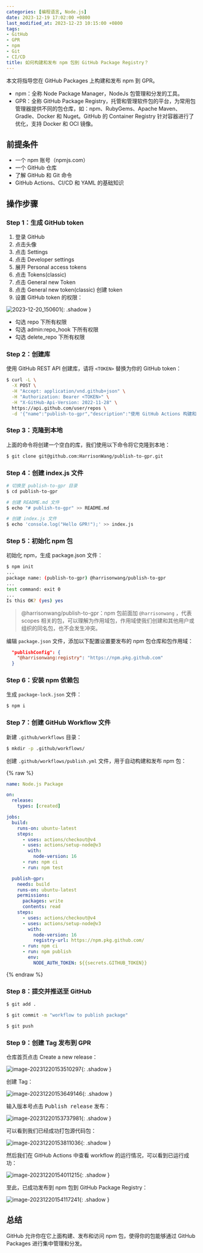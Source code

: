 ```yaml
---
categories: [编程语言, Node.js]
date: 2023-12-19 17:02:00 +0800
last_modified_at: 2023-12-23 10:15:00 +0800
tags:
- GitHub
- GPR
- npm
- Git
- CI/CD
title: 如何构建和发布 npm 包到 GitHub Package Registry？
---
```


本文将指导您在 GitHub Packages 上构建和发布 npm 到 GPR。

- npm：全称 Node Package Manager，NodeJs 包管理和分发的工具。
- GPR：全称 GitHub Package Registry，托管和管理软件包的平台，为常用包管理器提供不同的包仓库，如：npm、RubyGems、Apache Maven、Gradle、Docker 和 Nuget。GitHub 的 Container Registry 针对容器进行了优化，支持 Docker 和 OCI 镜像。

## 前提条件

- 一个 npm 账号（npmjs.com）
- 一个 GitHub 仓库
- 了解 GitHub 和 Git 命令
- GitHub Actions、CI/CD 和 YAML 的基础知识

## 操作步骤

### Step 1：生成 GitHub token

1. 登录 GitHub
2. 点击头像
3. 点击 Settings
4. 点击 Developer settings
5. 展开 Personal access tokens
6. 点击 Tokens(classic)
7. 点击 General new Token
8. 点击 General new token(classic) 创建 token
9. 设置 GitHub token 的权限：

![2023-12-20_150601](/img/2023-12-20_150601.webp){: .shadow }

- 勾选 repo 下所有权限
- 勾选 admin:repo_hook 下所有权限
- 勾选 delete_repo 下所有权限

### Step 2：创建库

使用 GitHub REST API 创建库，请将 `<TOKEN>` 替换为你的 GitHub token：

```bash
$ curl -L \
  -X POST \
  -H "Accept: application/vnd.github+json" \
  -H "Authorization: Bearer <TOKEN>" \
  -H "X-GitHub-Api-Version: 2022-11-28" \
  https://api.github.com/user/repos \
  -d '{"name":"publish-to-gpr","description":"使用 GitHub Actions 构建和发布 npm 包到 GitHub Package Registry。","homepage":"https://github.com/harrisonwang/publish-to-gpr"}'
```

### Step 3：克隆到本地

上面的命令将创建一个空白的库，我们使用以下命令将它克隆到本地：

```bash
$ git clone git@github.com:HarrisonWang/publish-to-gpr.git
```

### Step 4：创建 index.js 文件

```bash
# 切换至 publish-to-gpr 目录
$ cd publish-to-gpr

# 创建 README.md 文件
$ echo "# publish-to-gpr" >> README.md

# 创建 index.js 文件
$ echo 'console.log("Hello GPR!");' >> index.js
```

### Step 5：初始化 npm 包

初始化 npm，生成 package.json 文件：

```bash
$ npm init
...
package name: (publish-to-gpr) @harrisonwang/publish-to-gpr
...
test command: exit 0
...
Is this OK? (yes) yes
```

> @harrisonwang/publish-to-gpr：npm 包前面加 `@harrisonwang` ，代表 scopes 相关的包，可以理解为作用域包，作用域使我们创建和其他用户或组织的同名包，也不会发生冲突。

编辑 `package.json` 文件，添加以下配置设置要发布的 npm 包仓库和包作用域：

```json
  "publishConfig": {
    "@harrisonwang:registry": "https://npm.pkg.github.com"
  }
```

### Step 6：安装 npm 依赖包

生成 `package-lock.json` 文件：

```bash
$ npm i
```

### Step 7：创建 GitHub Workflow 文件

新建 `.github/workflows` 目录：

```bash
$ mkdir -p .github/workflows/
```

创建 `.github/workflows/publish.yml` 文件，用于自动构建和发布 npm 包：

{% raw %}

```yaml
name: Node.js Package

on:
  release:
    types: [created]

jobs:
  build:
    runs-on: ubuntu-latest
    steps:
      - uses: actions/checkout@v4
      - uses: actions/setup-node@v3
        with:
          node-version: 16
      - run: npm ci
      - run: npm test

  publish-gpr:
    needs: build
    runs-on: ubuntu-latest
    permissions:
      packages: write
      contents: read
    steps:
      - uses: actions/checkout@v4
      - uses: actions/setup-node@v3
        with:
          node-version: 16
          registry-url: https://npm.pkg.github.com/
      - run: npm ci
      - run: npm publish
        env:
          NODE_AUTH_TOKEN: ${{secrets.GITHUB_TOKEN}}
```

{% endraw %}

### Step 8：提交并推送至 GitHub

```bash
$ git add .

$ git commit -m "workflow to publish package"

$ git push
```

### Step 9：创建 Tag 发布到 GPR

仓库首页点击 Create a new release：

![image-20231220153510297](/img/image-20231220153510297.webp){: .shadow }

创建 Tag：

![image-20231220153649146](/img/image-20231220153649146.webp){: .shadow }

输入版本号点击 <kbd>Publish release</kbd> 发布：

![image-20231220153737981](/img/image-20231220153737981.webp){: .shadow }

可以看到我们已经成功打包源代码包：

![image-20231220153811036](/img/image-20231220153811036.webp){: .shadow }

然后我们在 GitHub Actions 中查看 workflow 的运行情况，可以看到已运行成功：

![image-20231220154011215](/img/image-20231220154011215.webp){: .shadow }

至此，已成功发布到 npm 包到 GitHub Package Registry：

![image-20231220154117241](/img/image-20231220154117241.webp){: .shadow }

## 总结

GitHub 允许你在它上面构建、发布和访问 npm 包，使得你的包能够通过 GitHub Packages 进行集中管理和分发。
